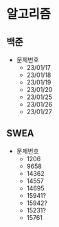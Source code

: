 # 알고리즘
## 백준
 - 문제번호
   - 23/01/17
   - 23/01/18
   - 23/01/19
   - 23/01/20
   - 23/01/25
   - 23/01/26
   - 23/01/27


## SWEA
- 문제번호
  - 1206
  - 9658
  - 14362
  - 14557
  - 14695
  - 15941?
  - 15942?
  - 15231?
  - 15761
